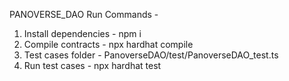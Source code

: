 
PANOVERSE_DAO Run Commands - 

1. Install dependencies - npm i
2. Compile contracts - npx hardhat compile
3. Test cases folder - PanoverseDAO/test/PanoverseDAO_test.ts
4. Run test cases - npx hardhat test
